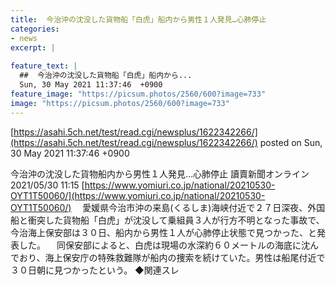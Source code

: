 ```yaml
---
title:  今治沖の沈没した貨物船「白虎」船内から男性１人発見…心肺停止  
categories:
- news
excerpt: |
  
feature_text: |
  ##  今治沖の沈没した貨物船「白虎」船内から...
  Sun, 30 May 2021 11:37:46  +0900
feature_image: "https://picsum.photos/2560/600?image=733"
image: "https://picsum.photos/2560/600?image=733"
---
```


[https://asahi.5ch.net/test/read.cgi/newsplus/1622342266/](https://asahi.5ch.net/test/read.cgi/newsplus/1622342266/)
posted on Sun, 30 May 2021 11:37:46  +0900

<!--more-->

今治沖の沈没した貨物船内から男性１人発見…心肺停止 讀賣新聞オンライン　2021/05/30 11:15 [https://www.yomiuri.co.jp/national/20210530-OYT1T50060/](https://www.yomiuri.co.jp/national/20210530-OYT1T50060/) 　愛媛県今治市沖の来島(くるしま)海峡付近で２７日深夜、外国船と衝突した貨物船「白虎」が沈没して乗組員３人が行方不明となった事故で、今治海上保安部は３０日、船内から男性１人が心肺停止状態で見つかった、と発表した。 　同保安部によると、白虎は現場の水深約６０メートルの海底に沈んでおり、海上保安庁の特殊救難隊が船内の捜索を続けていた。男性は船尾付近で３０日朝に見つかったという。 ◆関連スレ

